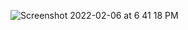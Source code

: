 ![Screenshot 2022-02-06 at 6 41 18 PM](https://user-images.githubusercontent.com/82862036/152682700-bfe34dd2-5479-4eba-af25-784ad4ab927a.png)
